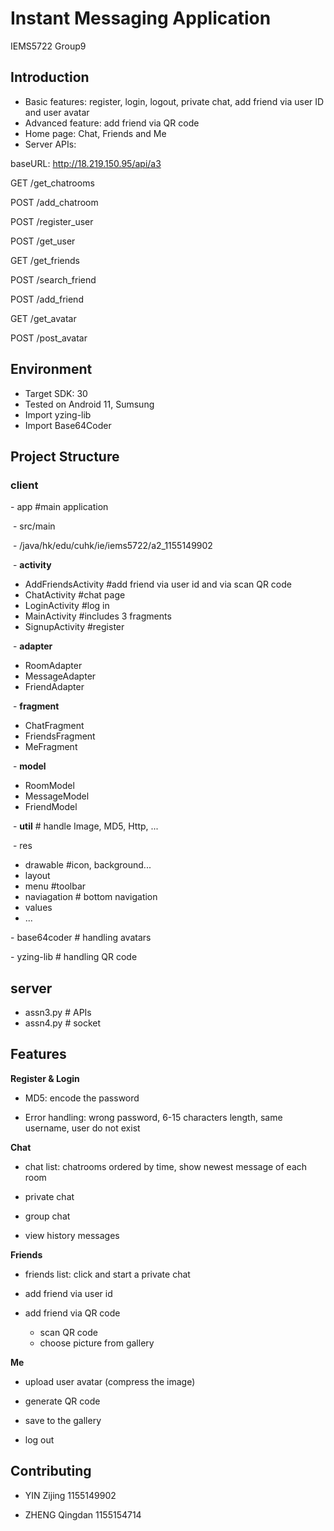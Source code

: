 # Instant Messaging Application

IEMS5722 Group9

## Introduction

- Basic features:  register, login, logout, private chat, add friend via user ID and user avatar
- Advanced feature: add friend via QR code 
- Home page: Chat, Friends and Me
- Server APIs: 

baseURL: http://18.219.150.95/api/a3

GET /get_chatrooms

POST /add_chatroom

POST /register_user

POST /get_user

GET /get_friends 

POST /search_friend 

POST /add_friend

GET /get_avatar

POST /post_avatar

## Environment

- Target SDK: 30
- Tested on Android 11, Sumsung
- Import yzing-lib 
- Import Base64Coder

## Project Structure

### **client**

  \- app #main application

​	  - src/main

​		  - /java/hk/edu/cuhk/ie/iems5722/a2_1155149902

​			  - **activity**

- AddFriendsActivity	#add friend via user id and via scan QR code
- ChatActivity		#chat page
- LoginActivity		#log in
- MainActivity		#includes 3 fragments
- SignupActivity		#register

​			  - **adapter**

- RoomAdapter
- MessageAdapter
- FriendAdapter

​			  - **fragment**

- ChatFragment
- FriendsFragment
- MeFragment

​			  - **model**

- RoomModel
- MessageModel
- FriendModel

​			  - **util**	# handle Image, MD5, Http, ...

​		  - res

- drawable	#icon, background...
- layout
- menu          #toolbar
- naviagation	# bottom navigation
- values
-  ...

  \- base64coder	# handling avatars

  \- yzing-lib 	# handling QR code

## server

- assn3.py		# APIs
- assn4.py		# socket

## Features

**Register & Login** 

- MD5: encode the password

- Error handling: wrong password, 6-15 characters length, same username, user do not exist

**Chat**

- chat list: chatrooms ordered by time, show newest message of each room

- private chat

- group chat

- view history messages

**Friends**

- friends list: click and start a private chat

- add friend via user id

- add friend via QR code
     - scan QR code
     - choose picture from gallery

**Me**

- upload user avatar (compress the image)

- generate QR code

- save to the gallery

- log out

## Contributing

- YIN Zijing 1155149902

- ZHENG Qingdan 1155154714
